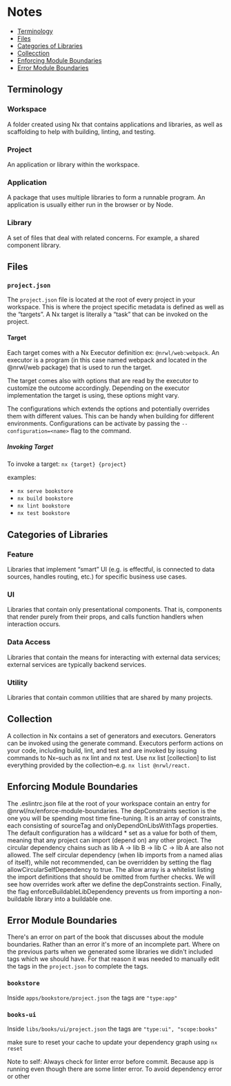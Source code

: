 # Notes

- [Terminology](#terminology)
- [Files](#files)
- [Categories of Libraries](#categories-of-libraries)
- [Collecction](#collection)
- [Enforcing Module Boundaries](#enforcing-module-boundaries)
- [Error Module Boundaries](#error-module-boundaries)

## Terminology

### Workspace

A folder created using Nx that contains applications and libraries, as well
as scaffolding to help with building, linting, and testing.

### Project

An application or library within the workspace.

### Application

A package that uses multiple libraries to form a runnable program. An
application is usually either run in the browser or by Node.

### Library

A set of files that deal with related concerns. For example, a shared component
library.

## Files

### `project.json`

The `project.json` file is located at the root of every project in your
workspace. This is where the project specific metadata is defined as well as the
“targets”. A Nx target is literally a “task” that can be invoked on the project.

#### Target

Each target comes with a Nx Executor definition ex: `@nrwl/web:webpack`. An
executor is a program (in this case named webpack and located in the @nrwl/web
package) that is used to run the target.

The target comes also with options that are read by the executor to customize
the outcome accordingly. Depending on the executor implementation the target is
using, these options might vary.

The configurations which extends the options and potentially overrides them
with different values. This can be handy when building for different
environments. Configurations can be activate by passing the
`--configuration=<name>` flag to the command.

##### Invoking Target

To invoke a target:
`nx {target} {project}`

examples:

- `nx serve bookstore`
- `nx build bookstore`
- `nx lint bookstore`
- `nx test bookstore`

## Categories of Libraries

### Feature

Libraries that implement “smart” UI (e.g. is effectful, is connected to data
sources, handles routing, etc.) for specific business use cases.

### UI

Libraries that contain only presentational components. That is, components that
render purely from their props, and calls function handlers when interaction
occurs.

### Data Access

Libraries that contain the means for interacting with external data services;
external services are typically backend services.

### Utility

Libraries that contain common utilities that are shared by many projects.

## Collection

A collection in Nx contains a set of generators and executors. Generators can be
invoked using the generate command. Executors perform actions on your code,
including build, lint, and test and are invoked by issuing commands to Nx–such
as nx lint and nx test. Use nx list [collection] to list everything provided by
the collection–e.g. `nx list @nrwl/react.`

## Enforcing Module Boundaries

The .eslintrc.json file at the root of your workspace contain an entry for
@nrwl/nx/enforce-module-boundaries. The depConstraints section is the one you
will be spending most time fine-tuning. It is an array of constraints, each
consisting of sourceTag and onlyDependOnLibsWithTags properties. The default
configuration has a wildcard \* set as a value for both of them, meaning that any
project can import (depend on) any other project. The circular dependency chains
such as lib A -> lib B -> lib C -> lib A are also not allowed. The self circular
dependency (when lib imports from a named alias of itself), while not
recommended, can be overridden by setting the flag allowCircularSelfDependency
to true. The allow array is a whitelist listing the import definitions that
should be omitted from further checks. We will see how overrides work after we
define the depConstraints section. Finally, the flag
enforceBuildableLibDependency prevents us from importing a non-buildable library
into a buildable one.

## Error Module Boundaries

There's an error on part of the book that discusses about the module boundaries.
Rather than an error it's more of an incomplete part. Where on the previous
parts when we generated some libraries we didn't included tags which we should
have. For that reason it was needed to manually edit the tags in the
`project.json` to complete the tags.

### `bookstore`

Inside `apps/bookstore/project.json` the tags are `"type:app"`

### `books-ui`

Inside `libs/books/ui/project.json` the tags are `"type:ui", "scope:books"`

make sure to reset your cache to update your dependency graph using `nx reset`

Note to self: Always check for linter error before commit. Because app is
running even though there are some linter error. To avoid dependency error or
other
